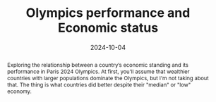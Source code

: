 ---
title: "Olympics performance and Economic status"
authors:
- admin
date: "2024-10-04"
doi: ""
publishDate: "2024-10-07"
share: false
show_related: true
featured: true

publication_types: ["report"]

# Publication name and optional abbreviated publication name.
publication: "Kaggle"


# Featured image
# To use, add an image named `featured.jpg/png` to your page's folder. 
image:
  caption: 'Designed by Mohamed Yosef'
  focal_point: ""
  preview_only: false

abstract: Exploring the relationship between a country’s economic standing and its performance in Paris 2024 Olympics. At first, you'll assume that wealthier countries with larger populations dominate the Olympics, but I'm not taking about that. The thing is what countries did better despite their "median" or "low" economy. 

# Summary. An optional shortened abstract.
summary: Exploring the relationship between a country’s economic standing and its performance in Paris 2024 Olympics. At first, you'll assume that wealthier countries with larger populations dominate the Olympics, but I'm not taking about that. The thing is what countries did better despite their "median" or "low" economy. 

tags:
- Data Analysis
- Sports
- Economics

links:
- name: "Kaggle"
  url: "https://www.kaggle.com/code/mohamedyosef101/how-economic-status-impact-olympics-performance"
url_pdf: ''
url_code: 'https://github.com/mohamedyosef101/olympics-economics'
url_dataset: 'https://www.kaggle.com/datasets/mohamedyosef101/2024-olympics-medals-and-economic-status'
url_poster: ''
url_project: ''
url_slides: ''
url_source: ''
url_video: ''
---